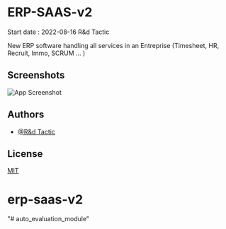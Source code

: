 
# ERP-SAAS-v2

Start date : 2022-08-16
R&d Tactic

New ERP software handling all services in an Entreprise (Timesheet, HR, Recruit, Immo, SCRUM ... )

## Screenshots

![App Screenshot](https://i.ibb.co/cyj2xjt/erp-saas.jpg)


## Authors

- [@R&d Tactic](https://tac-tic.net/)


## License

[MIT](https://choosealicense.com/licenses/mit/)

# erp-saas-v2
"# auto_evaluation_module" 
